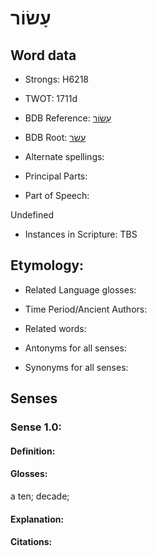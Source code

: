 # עָשׂוֹר

<!-- Status: S2="NeedsEdits" -->
<!-- Lexica used for edits:   -->

## Word data

* Strongs: H6218

* TWOT: 1711d

* BDB Reference: [עָשׂוֹר](rc://en/bdb/dict/p.gb.ae)

* BDB Root: [עשׂר](rc://en/bdb/dict/p.gb.aa)

* Alternate spellings:

* Principal Parts:

* Part of Speech:

Undefined

* Instances in Scripture: TBS

## Etymology:

* Related Language glosses:

* Time Period/Ancient Authors:

* Related words:

* Antonyms for all senses:

* Synonyms for all senses:

## Senses

### Sense 1.0:

#### Definition:

#### Glosses:

a ten; decade; 

#### Explanation:

#### Citations:



